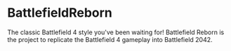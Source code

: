 # BattlefieldReborn
The classic Battlefield 4 style you've been waiting for! Battlefield Reborn is the project to replicate the Battlefield 4 gameplay into Battlefield 2042.
